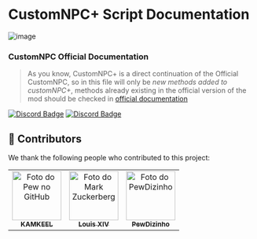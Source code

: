 # CustomNPC+ Script Documentation

![image](https://img.shields.io/badge/JavaScript-323330?style=for-the-badge&logo=javascript&logoColor=F7DF1E)

### CustomNPC Official Documentation

> As you know, CustomNPC+ is a direct continuation of the Official CustomNPC, so in this file will only be *new methods added to customNPC+*, methods already existing in the official version of the mod should be checked in [official documentation](http://www.kodevelopment.nl/customnpcs/api/1.7.10/)

[![Discord Badge](https://img.shields.io/badge/CustomNPC+-7289DA?style=for-the-badge&logo=discord&logoColor=white)](https://discord.gg/pQqRTvFeJ5)
[![Discord Badge](https://img.shields.io/badge/CustomNPC-7289DA?style=for-the-badge&logo=discord&logoColor=white)](https://discord.gg/rgeWsmQaKa)

## 🤝 Contributors

We thank the following people who contributed to this project:

<table>
  <tr>
    <td align="center">
      <a href="#">
        <img src="https://static-cdn.jtvnw.net/jtv_user_pictures/a93b2131-2ffc-43ce-85bf-1d6e7e36aca9-profile_image-300x300.png" width="100px;" alt="Foto do Pew no GitHub"/><br>
        <sub>
          <b>KAMKEEL</b>
        </sub>
      </a>
    </td>
    <td align="center">
      <a href="#">
        <img src="https://images-ext-2.discordapp.net/external/1p2KVZO3Ps_WxOU8IqJxzUPHY2CLTIN2RdguIgBBHXI/%3Fsize%3D2048/https/cdn.discordapp.com/avatars/193868735386353664/fbc9fe6decb0c5275ff450af7a2c4de4.png" width="100px;" alt="Foto do Mark Zuckerberg"/><br>
        <sub>
          <b>Louis XIV</b>
        </sub>
      </a>
    </td>
    <td align="center">
      <a href="#">
        <img src="https://avatars3.githubusercontent.com/u/55335712" width="100px;" alt="Foto do PewDizinho"/><br>
        <sub>
          <b>PewDizinho</b>
        </sub>
      </a>
    </td>
  </tr>
</table>

